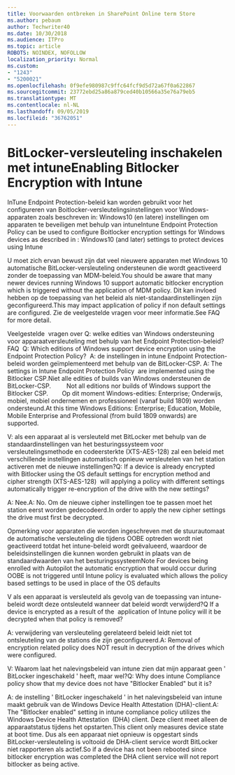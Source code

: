```yaml
---
title: Voorwaarden ontbreken in SharePoint Online term Store
ms.author: pebaum
author: Techwriter40
ms.date: 10/30/2018
ms.audience: ITPro
ms.topic: article
ROBOTS: NOINDEX, NOFOLLOW
localization_priority: Normal
ms.custom:
- "1243"
- "5200021"
ms.openlocfilehash: 0f9efe980987c9ffc64fcf9d5d72a67f0a622867
ms.sourcegitcommit: 23772ebd25a86a879ced40b10566a35e76a79eb5
ms.translationtype: MT
ms.contentlocale: nl-NL
ms.lasthandoff: 09/05/2019
ms.locfileid: "36762051"
---
```

# <a name="enabling-bitlocker-encryption-with-intune"></a><span data-ttu-id="a9c02-102">BitLocker-versleuteling inschakelen met intune</span><span class="sxs-lookup"><span data-stu-id="a9c02-102">Enabling Bitlocker Encryption with Intune</span></span>

<span data-ttu-id="a9c02-103">InTune Endpoint Protection-beleid kan worden gebruikt voor het configureren van Boitlocker-versleutelingsinstellingen voor Windows-apparaten zoals beschreven in: Windows10 (en latere) instellingen om apparaten te beveiligen met behulp van intune</span><span class="sxs-lookup"><span data-stu-id="a9c02-103">Intune Endpoint Protection Policy can be used to configure Boitlocker encryption settings for Windows devices as described in : Windows10 (and later) settings to protect devices using Intune</span></span>

<span data-ttu-id="a9c02-104">U moet zich ervan bewust zijn dat veel nieuwere apparaten met Windows 10 automatische BitLocker-versleuteling ondersteunen die wordt geactiveerd zonder de toepassing van MDM-beleid.</span><span class="sxs-lookup"><span data-stu-id="a9c02-104">You should be aware that many newer devices running Windows 10 support automatic bitlocker encryption which is triggered without the application of MDM policy.</span></span> <span data-ttu-id="a9c02-105">Dit kan invloed hebben op de toepassing van het beleid als niet-standaardinstellingen zijn geconfigureerd.</span><span class="sxs-lookup"><span data-stu-id="a9c02-105">This may impact application of policy if non default settings are configured.</span></span> <span data-ttu-id="a9c02-106">Zie de veelgestelde vragen voor meer informatie.</span><span class="sxs-lookup"><span data-stu-id="a9c02-106">See FAQ for more detail.</span></span>


<span data-ttu-id="a9c02-107">Veelgestelde  vragen over Q: welke edities van Windows ondersteuning voor apparaatversleuteling met behulp van het Endpoint Protection-beleid?</span><span class="sxs-lookup"><span data-stu-id="a9c02-107">FAQ  Q: Which editions of Windows support device encryption using the Endpoint Protection Policy?</span></span>
<span data-ttu-id="a9c02-108"> A: de instellingen in intune Endpoint Protection-beleid worden geïmplementeerd met behulp van de BitLocker-CSP.</span><span class="sxs-lookup"><span data-stu-id="a9c02-108"> A: The settings in Intune Endpoint Protection Policy  are implemented using the Bitlocker CSP.</span></span><span data-ttu-id="a9c02-109">Niet alle edities of builds van Windows ondersteunen de BitLocker-CSP. 
     </span><span class="sxs-lookup"><span data-stu-id="a9c02-109">  Not all editions nor builds of Windows support the Bitlocker CSP. 
     </span></span> <span data-ttu-id="a9c02-110">Op dit moment Windows-edities: Enterprise; Onderwijs, mobiel, mobiel ondernemen en professioneel (vanaf build 1809) worden ondersteund.</span><span class="sxs-lookup"><span data-stu-id="a9c02-110">At this time Windows Editions: Enterprise; Education, Mobile, Mobile Enterprise and Professional (from build 1809 onwards) are supported.</span></span>




<span data-ttu-id="a9c02-111">V: als een apparaat al is versleuteld met BitLocker met behulp van de standaardinstellingen van het besturingssysteem voor versleutelingsmethode en codeersterkte (XTS-AES-128) zal een beleid met verschillende instellingen automatisch opnieuw versleutelen van het station activeren met de nieuwe instellingen?</span><span class="sxs-lookup"><span data-stu-id="a9c02-111">Q: If a device is already encrypted with Bitlocker using the OS default settings for encryption method and cipher strength (XTS-AES-128)  will applying a policy with different settings automatically trigger re-encryption of the drive with the new settings?</span></span>

<span data-ttu-id="a9c02-112">A: Nee.</span><span class="sxs-lookup"><span data-stu-id="a9c02-112">A: No.</span></span> <span data-ttu-id="a9c02-113">Om de nieuwe cipher instellingen toe te passen moet het station eerst worden gedecodeerd.</span><span class="sxs-lookup"><span data-stu-id="a9c02-113">In order to apply the new cipher settings the drive must first be decrypted.</span></span>

<span data-ttu-id="a9c02-114">Opmerking voor apparaten die worden ingeschreven met de stuurautomaat de automatische versleuteling die tijdens OOBE optreden wordt niet geactiveerd totdat het intune-beleid wordt geëvalueerd, waardoor de beleidsinstellingen die kunnen worden gebruikt in plaats van de standaardwaarden van het besturingssysteem</span><span class="sxs-lookup"><span data-stu-id="a9c02-114">Note For devices being enrolled with Autopilot the automatic encryption that would occur during OOBE is not triggered until Intune policy is evaluated which allows the policy based settings to be used in place of the OS defaults</span></span>




<span data-ttu-id="a9c02-115">V als een apparaat is versleuteld als gevolg van de toepassing van intune-beleid wordt deze ontsleuteld wanneer dat beleid wordt verwijderd?</span><span class="sxs-lookup"><span data-stu-id="a9c02-115">Q If a device is encrypted as a result of the  application of Intune policy will it be decrypted when that policy is removed?</span></span>

<span data-ttu-id="a9c02-116">A: verwijdering van versleuteling gerelateerd beleid leidt niet tot ontsleuteling van de stations die zijn geconfigureerd.</span><span class="sxs-lookup"><span data-stu-id="a9c02-116">A: Removal of encryption related policy does NOT result in decryption of the drives which were configured.</span></span>




<span data-ttu-id="a9c02-117">V: Waarom laat het nalevingsbeleid van intune zien dat mijn apparaat geen ' BitLocker ingeschakeld ' heeft, maar wel?</span><span class="sxs-lookup"><span data-stu-id="a9c02-117">Q: Why does intune Compliance policy show that my device does not have "Bitlocker Enabled" but it is?</span></span>

<span data-ttu-id="a9c02-118">A: de instelling ' BitLocker ingeschakeld ' in het nalevingsbeleid van intune maakt gebruik van de Windows Device Health Attestation (DHA)-client.</span><span class="sxs-lookup"><span data-stu-id="a9c02-118">A: The "Bitlocker enabled" setting in intune compliance policy utilizes the Windows Device Health Attestation  (DHA) client.</span></span> <span data-ttu-id="a9c02-119">Deze client meet alleen de apparaatstatus tijdens het opstarten.</span><span class="sxs-lookup"><span data-stu-id="a9c02-119">This client only measures device state at boot time.</span></span> <span data-ttu-id="a9c02-120">Dus als een apparaat niet opnieuw is opgestart sinds BitLocker-versleuteling is voltooid de DHA-client service wordt BitLocker niet rapporteren als actief.</span><span class="sxs-lookup"><span data-stu-id="a9c02-120">So if a device has not been rebooted since bitlocker encryption was completed the DHA client service will not report bitlocker as being active.</span></span>